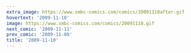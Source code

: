 ```yaml
---
extra_image: https://www.smbc-comics.com/comics/20091110after.gif
hovertext: '2009-11-10'
image: https://www.smbc-comics.com/comics/20091110.gif
next_comic: '2009-11-11'
prev_comic: '2009-11-09'
title: '2009-11-10'
---
```


